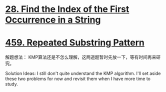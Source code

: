 # [28. Find the Index of the First Occurrence in a String](https://leetcode.com/problems/find-the-index-of-the-first-occurrence-in-a-string/)
# [459. Repeated Substring Pattern](https://leetcode.com/problems/repeated-substring-pattern/)

解题想法：
KMP算法还是不怎么理解，这两道题暂时先放一下，等有时间再来研究。


Solution Ideas:
I still don't quite understand the KMP algorithm. I'll set aside these two problems for now and revisit them when I have more time to study.
